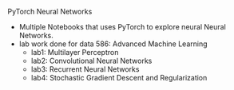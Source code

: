 PyTorch Neural Networks
- Multiple Notebooks that uses PyTorch to explore neural Neural Networks. 
- lab work done for data 586: Advanced Machine Learning
  - lab1: Multilayer Perceptron
  - lab2: Convolutional Neural Networks
  - lab3: Recurrent Neural Networks
  - lab4: Stochastic Gradient Descent and Regularization



